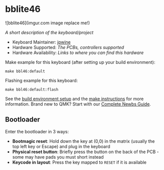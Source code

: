 # bblite46

![bblite46](imgur.com image replace me!)

*A short description of the keyboard/project*

* Keyboard Maintainer: [jpwine](https://github.com/jpwine)
* Hardware Supported: *The PCBs, controllers supported*
* Hardware Availability: *Links to where you can find this hardware*

Make example for this keyboard (after setting up your build environment):

    make bbl46:default

Flashing example for this keyboard:

    make bbl46:default:flash

See the [build environment setup](https://docs.qmk.fm/#/getting_started_build_tools) and the [make instructions](https://docs.qmk.fm/#/getting_started_make_guide) for more information. Brand new to QMK? Start with our [Complete Newbs Guide](https://docs.qmk.fm/#/newbs).

## Bootloader

Enter the bootloader in 3 ways:

* **Bootmagic reset**: Hold down the key at (0,0) in the matrix (usually the top left key or Escape) and plug in the keyboard
* **Physical reset button**: Briefly press the button on the back of the PCB - some may have pads you must short instead
* **Keycode in layout**: Press the key mapped to `RESET` if it is available

